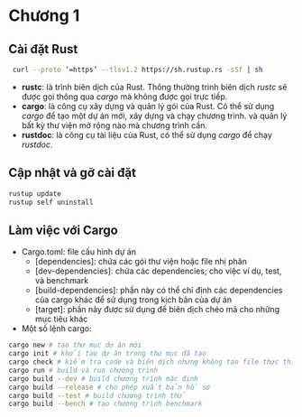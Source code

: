 # Chương 1

## Cài đặt Rust

``` bash
 curl --proto ‘=https’ --tlsv1.2 https://sh.rustup.rs -sSf | sh
```

  - **rustc**: là trình biên dịch của Rust. Thông thường trình biên dịch
    *rustc* sẽ được gọi thông qua *cargo* mà không được gọi trực tiếp.
  - **cargo**: là công cụ xây dựng và quản lý gói của Rust. Có thể sử
    dụng *cargo* để tạo một dự án mới, xây dựng và chạy chương trình.
    và quản lý bất kỳ thư viện mở rộng nào mà chương trình cần.
  - **rustdoc**: là công cụ tài liệu của Rust, có thể sử dụng *cargo* để
    chạy *rustdoc*.

## Cập nhật và gỡ cài đặt

``` bash
rustup update
rustup self uninstall
```

## Làm việc với Cargo

  - Cargo.toml: file cấu hình dự án
      - \[dependencies\]: chứa các gói thư viện hoặc file nhị phân
      - \[dev-dependencies\]: chứa các dependencies; cho việc ví dụ,
        test, và benchmark
      - \[build-dependencies\]: phần này có thể chỉ định các
        dependencies của cargo khác để sử dụng trong kịch bản của dự án
      - \[target\]: phần này được sử dụng để biên dịch chéo mã cho những
        mục tiêu khác
  - Một số lệnh cargo:

<!-- end list -->

``` bash
cargo new # tạo thư mục dự án mới
cargo init # khởi tạo dự án trong thư mục đã tạo
cargo check # kiểm tra code và biên dịch nhưng không tạo file thực thi
cargo run # build và run chương trình
cargo build --dev # build chương trình mặc định
cargo build --release # cho phép xuất bản hồ sơ
cargo build --test # build chương trình thử
cargo build --bench # tạo chương trình benchmark
```
